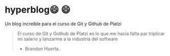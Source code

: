 # hyperblog:smile: :smile:
Un blog increíble para el curso de Git y Github de Platzi
>El curso de Git y Gothub de Platzi es lo que me hacía falta par triplicar mi salario y lanzarme a la industria del software
> - Brandon Huerta.

